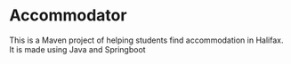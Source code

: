 # Accommodator
This is a Maven project of helping students find accommodation in Halifax. It is made using Java and Springboot
